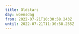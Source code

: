```yaml
---
title: Oldstars
day: woensdag
from: 2022-07-21T10:30:58.243Z
until: 2022-07-21T11:30:58.255Z
---
```

